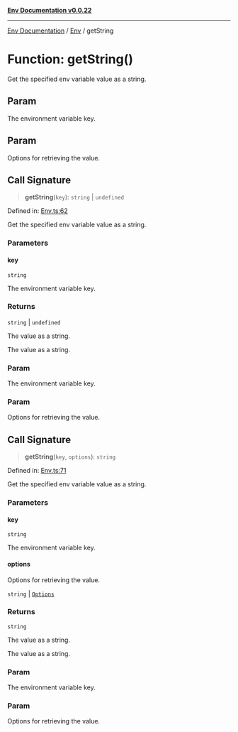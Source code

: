 [**Env Documentation v0.0.22**](../../README.md)

***

[Env Documentation](../../modules.md) / [Env](../README.md) / getString

# Function: getString()

Get the specified env variable value as a string.

## Param

The environment variable key.

## Param

Options for retrieving the value.

## Call Signature

> **getString**(`key`): `string` \| `undefined`

Defined in: [Env.ts:62](https://github.com/stonemjs/env/blob/320b081e7574fcb1610bef7c2b4d7c8fcf9f9dd5/src/Env.ts#L62)

Get the specified env variable value as a string.

### Parameters

#### key

`string`

The environment variable key.

### Returns

`string` \| `undefined`

The value as a string.

The value as a string.

### Param

The environment variable key.

### Param

Options for retrieving the value.

## Call Signature

> **getString**(`key`, `options`): `string`

Defined in: [Env.ts:71](https://github.com/stonemjs/env/blob/320b081e7574fcb1610bef7c2b4d7c8fcf9f9dd5/src/Env.ts#L71)

Get the specified env variable value as a string.

### Parameters

#### key

`string`

The environment variable key.

#### options

Options for retrieving the value.

`string` | [`Options`](../../declarations/interfaces/Options.md)

### Returns

`string`

The value as a string.

The value as a string.

### Param

The environment variable key.

### Param

Options for retrieving the value.
